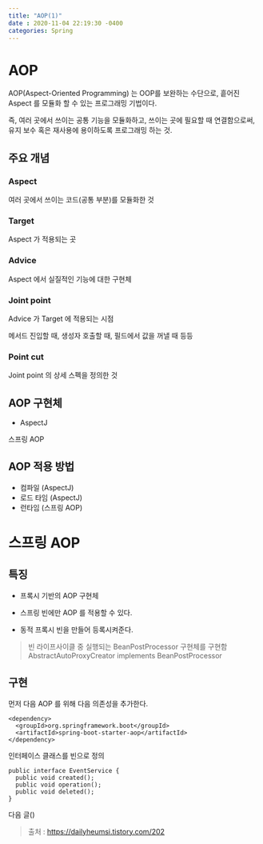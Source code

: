 ```yaml
---
title: "AOP(1)"
date : 2020-11-04 22:19:30 -0400
categories: Spring
---
```



# AOP

AOP(Aspect-Oriented Programming) 는 OOP를 보완하는 수단으로, 흩어진 Aspect 를 모듈화 할 수 있는 프로그래밍 기법이다.


즉, 여러 곳에서 쓰이는 공통 기능을 모듈화하고, 쓰이는 곳에 필요할 때 연결함으로써, 유지 보수 혹은 재사용에 용이하도록 프로그래밍 하는 것.


## 주요 개념


### Aspect

여러 곳에서 쓰이는 코드(공통 부분)를 모듈화한 것

### Target

Aspect 가 적용되는 곳

### Advice

Aspect 에서 실질적인 기능에 대한 구현체

### Joint point

Advice 가 Target 에 적용되는 시점

메서드 진입할 때, 생성자 호출할 때, 필드에서 값을 꺼낼 때 등등

### Point cut

Joint point 의 상세 스펙을 정의한 것

## AOP 구현체

- AspectJ

스프링 AOP

## AOP 적용 방법


- 컴파일 (AspectJ)
- 로드 타임 (AspectJ)
- 런타임 (스프링 AOP)



# 스프링 AOP

## 특징

- 프록시 기반의 AOP 구현체

- 스프링 빈에만 AOP 를 적용할 수 있다.

- 동적 프록시 빈을 만들어 등록시켜준다.

> 빈 라이프사이클 중 실행되는 BeanPostProcessor 구현체를 구현함
> AbstractAutoProxyCreator implements BeanPostProcessor


## 구현

먼저 다음 AOP 를 위해 다음 의존성을 추가한다.

```
<dependency> 
  <groupId>org.springframework.boot</groupId> 
  <artifactId>spring-boot-starter-aop</artifactId> 
</dependency>
```

인터페이스 클래스를 빈으로 정의

```
public interface EventService { 
  public void created(); 
  public void operation(); 
  public void deleted(); 
}
```



다음 글()


> 출처 : https://dailyheumsi.tistory.com/202
